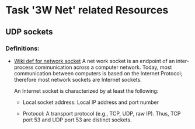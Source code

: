 # Task '3W Net' related Resources
## UDP sockets
### Definitions:
* [Wiki def for network socket](https://en.wikipedia.org/wiki/Network_socket) 
  A net work socket is an endpoint of an inter-process communication across a computer
  network. Today, most communication between computers is based on the Internet Protocol;
  therefore most network sockets are Internet sockets.
  
  An Internet socket is characterized by at least the following:
  
  * Local socket address: Local IP address and port number
  
  * Protocol: A transport protocol (e.g., TCP, UDP, raw IP). Thus, TCP port 53 and UDP
    port 53 are distinct sockets.
